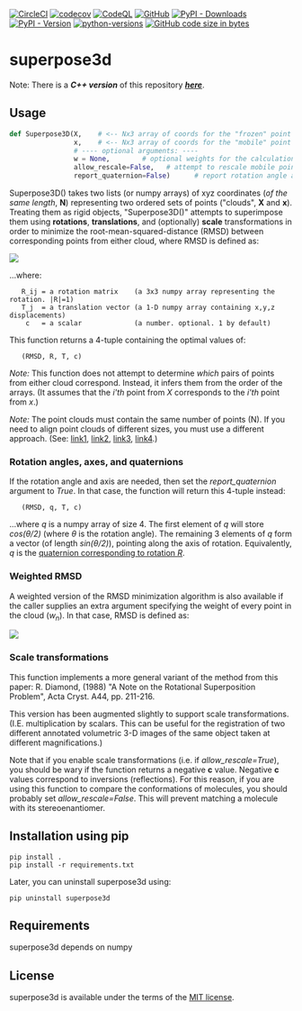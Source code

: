 [![CircleCI](https://img.shields.io/circleci/build/github/jewettaij/superpose3d/master)](https://circleci.com/gh/jewettaij/superpose3d)
[![codecov](https://codecov.io/gh/jewettaij/superpose3d/branch/master/graph/badge.svg)](https://codecov.io/gh/jewettaij/superpose3d)
[![CodeQL](https://github.com/jewettaij/superpose3d/actions/workflows/codeql-analysis.yml/badge.svg)](https://github.com/jewettaij/superpose3d/actions/workflows/codeql-analysis.yml)
[![GitHub](https://img.shields.io/github/license/jewettaij/superpose3d)](./LICENSE.md)
[![PyPI - Downloads](https://img.shields.io/pypi/dm/superpose3d)](https://pypistats.org/packages/superpose3d)
[![PyPI - Version](https://img.shields.io/pypi/v/superpose3d)](https://pypi.org/project/superpose3d/)
[![python-versions](https://img.shields.io/pypi/pyversions/superpose3d.svg)](https://pypi.org/project/superpose3d/)
[![GitHub code size in bytes](https://img.shields.io/github/languages/code-size/jewettaij/superpose3d)]()



superpose3d
===========

Note: There is a ***C++ version*** of this repository
[***here***](https://github.com/jewettaij/superpose3d_cpp).

##  Usage

```python
def Superpose3D(X,    # <-- Nx3 array of coords for the "frozen" point cloud
                x,    # <-- Nx3 array of coords for the "mobile" point cloud
                # ---- optional arguments: ----
                w = None,        # optional weights for the calculation of RMSD
                allow_rescale=False,   # attempt to rescale mobile point cloud?
                report_quaternion=False)      # report rotation angle and axis?
```

Superpose3D() takes two lists (or numpy arrays) of xyz coordinates
(*of the same length*, **N**) representing two ordered sets of points
("clouds", **X** and **x**).
Treating them as rigid objects, "Superpose3D()" attempts to superimpose
them using **rotations**, **translations**, and (optionally) **scale**
transformations in order to minimize the root-mean-squared-distance (RMSD)
between corresponding points from either cloud, where RMSD is defined as:

<img src="http://latex.codecogs.com/gif.latex?\large&space;RMSD=\sqrt{\,\frac{1}{N}\,\sum_{n=1}^N\,\,\sum_{i=1}^3 \left|X_{ni}-\left(\sum_{j=1}^3 cR_{ij}x_{nj}+T_i\right)\right|^2}"/>

...where:
```
   R_ij = a rotation matrix    (a 3x3 numpy array representing the rotation. |R|=1)
   T_j  = a translation vector (a 1-D numpy array containing x,y,z displacements)
    c   = a scalar             (a number. optional. 1 by default)
```
This function returns a 4-tuple containing the optimal values of:
```
   (RMSD, R, T, c)
```
*Note:* This function does not attempt to determine *which* pairs of points
from either cloud correspond.  Instead, it infers them from the order of the
arrays.  (It assumes that the *i'th* point from *X* corresponds to the *i'th*
point from *x*.)

*Note:* The point clouds must contain the same number of points (N).
If you need to align point clouds of different sizes, you must use a
different approach. (See: [link1](https://en.wikipedia.org/wiki/Point_set_registration), [link2](https://en.wikipedia.org/wiki/Iterative_closest_point), [link3](https://arxiv.org/abs/2001.07715), [link4](http://www.rbvi.ucsf.edu/Research/projects/minrms/).)

### Rotation angles, axes, and quaternions
If the rotation angle and axis are needed, then set the *report_quaternion*
argument to *True*. In that case, the function will return this 4-tuple instead:
```
   (RMSD, q, T, c)
```
...where *q* is a numpy array of size 4.  The first element of *q* will store
*cos(θ/2)* (where *θ* is the rotation angle).  The remaining 3 elements of *q*
form a vector (of length *sin(θ/2)*), pointing along the axis of rotation.
Equivalently, *q* is the
[quaternion corresponding to rotation *R*](https://en.wikipedia.org/wiki/Quaternions_and_spatial_rotation).

### Weighted RMSD
A weighted version of the RMSD minimization algorithm is also available
if the caller supplies an extra argument specifying the weight of every
point in the cloud (*w<sub>n</sub>*).  In that case, RMSD is defined as:

<img src="http://latex.codecogs.com/gif.latex?\large&space;RMSD=\sqrt{\left.\sum_{n=1}^N\,w_n\,\sum_{i=1}^3\left|X_{ni}-\left(\sum_{j=1}^3 c R_{ij}x_{nj}+T_i\right)\right|^2\quad \middle/ \quad\sum_{n=1}^N w_n \right.}"/>

### Scale transformations
This function implements a more general variant of the method from this paper:
R. Diamond, (1988)
"A Note on the Rotational Superposition Problem",
 Acta Cryst. A44, pp. 211-216.

This version has been augmented slightly to support scale transformations.  (I.E. multiplication by scalars.  This can be useful for the registration of two different annotated volumetric 3-D images of the same object taken at different magnifications.)

Note that if you enable scale transformations (i.e. if *allow_rescale=True*), you should be wary if the function returns a negative **c** value.  Negative **c** values correspond to inversions (reflections).  For this reason, if you are using this function to compare the conformations of molecules, you should probably set *allow_rescale=False*.  This will prevent matching a molecule with its stereoenantiomer.

## Installation using pip

    pip install .
    pip install -r requirements.txt

Later, you can uninstall superpose3d using:

    pip uninstall superpose3d

## Requirements

superpose3d depends on numpy

## License

superpose3d is available under the terms of the [MIT license](LICENSE.md).
